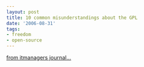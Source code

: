 ```yaml
---
layout: post
title: 10 common misunderstandings about the GPL
date: '2006-08-31'
tags:
- freedom
- open-source
---
```


[from itmanagers journal...][1]

[1]: http://www.itmanagersjournal.com/article.pl?sid=06/08/21/1659203

